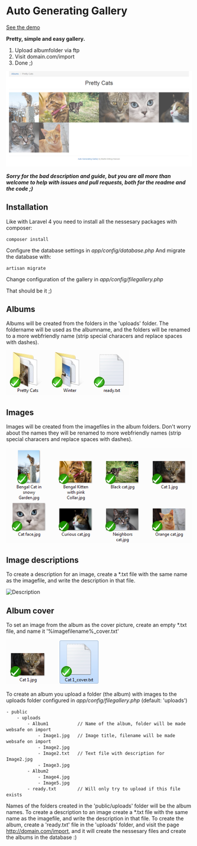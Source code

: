 Auto Generating Gallery
=======================

[See the demo](http://gallerydemo.martindilling.com)

**Pretty, simple and easy gallery.**

1. Upload albumfolder via ftp
2. Visit domain.com/import
3. Done ;)

![Preview](preview-album.png)

***Sorry for the bad description and guide, but you are all more than welcome to help with issues and pull requests, both for the readme and the code ;)***

## Installation

Like with Laravel 4 you need to install all the nessesary packages with composer:

    composer install

Configure the database settings in *app/config/database.php*
And migrate the database with:

    artisan migrate

Change configuration of the gallery in *app/config/filegallery.php*

That should be it ;)

## Albums

Albums will be created from the folders in the 'uploads' folder.
The foldername will be used as the albumname, and the folders will be renamed to
a more webfriendly name (strip special characers and replace spaces with dashes).

![Albums](album.png)

## Images

Images will be created from the imagefiles in the album folders.
Don't worry about the names they will be renamed to more webfriendly names
(strip special characers and replace spaces with dashes).

![Images](images.png)

## Image descriptions

To create a description for an image, create a *.txt file with the same name as
the imagefile, and write the description in that file.

![Description](descrption.png)

## Album cover

To set an image from the album as the cover picture, create an empty *.txt file,
and name it '%imagefilename%_cover.txt'

![Cover](cover.png)










To create an album you upload a folder (the album) with images to the uploads
folder configured in *app/config/filegallery.php* (default: 'uploads')

    - public
        - uploads
            - Album1           // Name of the album, folder will be made websafe on import
                - Image1.jpg   // Image title, filename will be made websafe on import
                - Image2.jpg
                - Image2.txt   // Text file with description for Image2.jpg
                - Image3.jpg
            - Album2
                - Image4.jpg
                - Image5.jpg
            - ready.txt        // Will only try to upload if this file exists

Names of the folders created in the 'public/uploads' folder will be the album names.
To create a description to an image create a *.txt file with the same name as the
imagefile, and write the description in that file.
To create the album, create a 'ready.txt' file in the 'uploads' folder, and
visit the page http://domain.com/import, and it will create the nessesary files
and create the albums in the database :)
